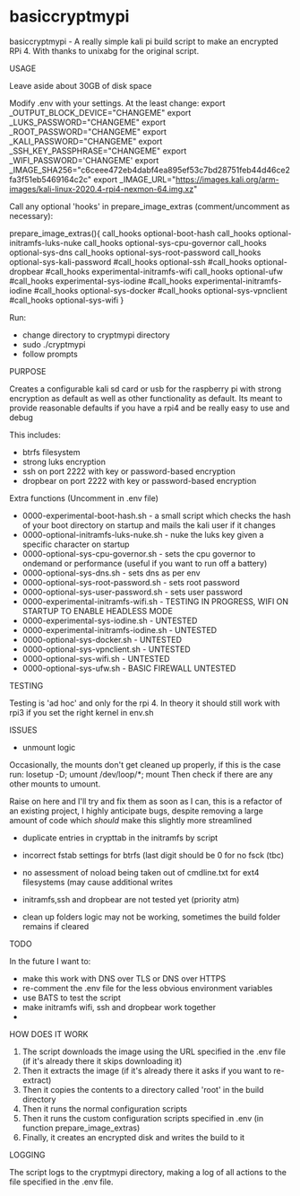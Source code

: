 # basiccryptmypi
basiccryptmypi - A really simple kali pi build script to make an encrypted RPi 4. With thanks to unixabg for the original script.

USAGE

Leave aside about 30GB of disk space 

Modify .env with your settings. At the least change:
export _OUTPUT_BLOCK_DEVICE="CHANGEME"
export _LUKS_PASSWORD="CHANGEME"
export _ROOT_PASSWORD="CHANGEME"
export _KALI_PASSWORD="CHANGEME"
export _SSH_KEY_PASSPHRASE="CHANGEME"
export _WIFI_PASSWORD='CHANGEME'
export _IMAGE_SHA256="c6ceee472eb4dabf4ea895ef53c7bd28751feb44d46ce2fa3f51eb5469164c2c"
export _IMAGE_URL="https://images.kali.org/arm-images/kali-linux-2020.4-rpi4-nexmon-64.img.xz"

Call any optional 'hooks' in prepare_image_extras (comment/uncomment as necessary):

prepare_image_extras(){
   call_hooks optional-boot-hash
   call_hooks optional-initramfs-luks-nuke
   call_hooks optional-sys-cpu-governor
   call_hooks optional-sys-dns
   call_hooks optional-sys-root-password
   call_hooks optional-sys-kali-password
 #call_hooks optional-ssh
 #call_hooks optional-dropbear
 #call_hooks experimental-initramfs-wifi
   call_hooks optional-ufw
 #call_hooks experimental-sys-iodine
 #call_hooks experimental-initramfs-iodine
 #call_hooks optional-sys-docker
 #call_hooks optional-sys-vpnclient
 #call_hooks optional-sys-wifi
}

Run: 
- change directory to cryptmypi directory
- sudo ./cryptmypi
- follow prompts

PURPOSE

Creates a configurable kali sd card or usb for the raspberry pi with strong encryption as default as well as other functionality as default.
Its meant to provide reasonable defaults if you have a rpi4 and be really easy to use and debug

This includes:
- btrfs filesystem
- strong luks encryption
- ssh on port 2222 with key or password-based encryption
- dropbear on port 2222 with key or password-based encryption

Extra functions (Uncomment in .env file)

- 0000-experimental-boot-hash.sh - a small script which checks the hash of your boot directory on startup and mails the kali user if it changes
- 0000-optional-initramfs-luks-nuke.sh - nuke the luks key given a specific character on startup
- 0000-optional-sys-cpu-governor.sh - sets the cpu governor to ondemand or performance (useful if you want to run off a battery)
- 0000-optional-sys-dns.sh - sets dns as per env
- 0000-optional-sys-root-password.sh - sets root password
- 0000-optional-sys-user-password.sh - sets user password
- 0000-experimental-initramfs-wifi.sh - TESTING IN PROGRESS, WIFI ON STARTUP TO ENABLE HEADLESS MODE
- 0000-experimental-sys-iodine.sh - UNTESTED
- 0000-experimental-initramfs-iodine.sh - UNTESTED
- 0000-optional-sys-docker.sh - UNTESTED
- 0000-optional-sys-vpnclient.sh - UNTESTED
- 0000-optional-sys-wifi.sh - UNTESTED
- 0000-optional-sys-ufw.sh - BASIC FIREWALL UNTESTED

TESTING

Testing is 'ad hoc' and only for the rpi 4. In theory it should still work with rpi3 if you set the right kernel in env.sh

ISSUES

- unmount logic

Occasionally, the mounts don't get cleaned up properly, if this is the case run: losetup -D; umount /dev/loop/*; mount
Then check if there are any other mounts to umount.

Raise on here and I'll try and fix them as soon as I can, this is a refactor of an existing project, 
I highly anticipate bugs, despite removing a large amount of code which *should* make this slightly more streamlined

- duplicate entries in crypttab in the initramfs by script

- incorrect fstab settings for btrfs (last digit should be 0 for no fsck (tbc)

- no assessment of noload being taken out of cmdline.txt for ext4 filesystems (may cause additional writes

- initramfs,ssh and dropbear are not tested yet (priority atm)

- clean up folders logic may not be working, sometimes the build folder remains if cleared

TODO

In the future I want to:
- make this work with DNS over TLS or DNS over HTTPS
- re-comment the .env file for the less obvious environment variables
- use BATS to test the script
- make initramfs wifi, ssh and dropbear work together
- 

HOW DOES IT WORK

1. The script downloads the image using the URL specified in the .env file (if it's already there it skips downloading it)
2. Then it extracts the image (if it's already there it asks if you want to re-extract)
3. Then it copies the contents to a directory called 'root' in the build directory
4. Then it runs the normal configuration scripts
5. Then it runs the custom configuration scripts specified in .env (in function prepare_image_extras)
6. Finally, it creates an encrypted disk and writes the build to it

LOGGING

The script logs to the cryptmypi directory, making a log of all actions to the file specified in the .env file.

